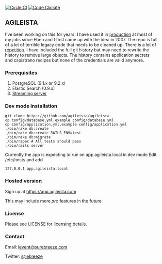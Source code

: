 [![Circle CI](https://circleci.com/gh/agileista/agileista.svg?style=svg)](https://circleci.com/gh/agileista/agileista)
[![Code Climate](https://codeclimate.com/github/agileista/agileista/badges/gpa.svg)](https://codeclimate.com/github/agileista/agileista)

## AGILEISTA

I've been working on this for years. I have used it in [production](https://app.agileista.com) at most of my jobs since Eben and I first came up with the idea in 2007.
The repo is full of a lot of terrible legacy code that needs to be cleaned up.
There is a lot of [repetition](http://en.wikipedia.org/wiki/Don't_repeat_yourself).
I have included the full git history but may need to rewrite the history to remove large objects.
The history contains application secrets and capistrano recipes but none of the credentials are valid anymore.

### Prerequisites

1. PostgreSQL (9.1.x or 9.2.x)
2. Elastic Search (0.9.x)
3. [Streaming server](https://github.com/agileista/pubsub-server)

### Dev mode installation

```
git clone https://github.com/agileista/agileista
cp config/database.yml.example config/database.yml
cp config/application.yml.example config/application.yml
./bin/rake db:create
./bin/rake db:create RAILS_ENV=test
./bin/rake db:migrate
./bin/rspec # All tests should pass
./bin/rails server
```

Currently the app is expecting to run on app.agileista.local in dev mode
Edit /etc/hosts and add

```
127.0.0.1 app.agileista.local
```

### Hosted version

Sign up at https://app.agileista.com

This may include more *pro* features in the future.

### License

Please see [LICENSE](https://github.com/agileista/agileista/blob/master/LICENSE) for licensing details.

### Contact

Email: [levent@purebreeze.com](mailto:levent@purebreeze.com)

Twitter: [@lebreeze](http://twitter.com/lebreeze)
